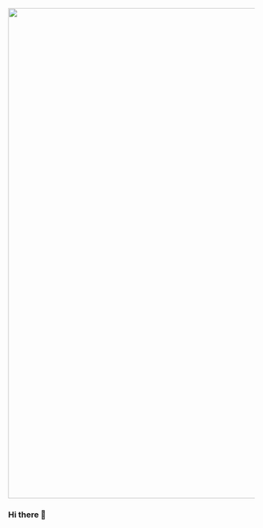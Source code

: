 <div id="header" align="center">
  <img src="https://media.giphy.com/media/v1.Y2lkPTc5MGI3NjExd2t6b2I4azdiaTdoZmxpbnVrM3BiYWd3a3RzNnE2Mnl5c2ZjOGx4MSZlcD12MV9pbnRlcm5hbF9naWZfYnlfaWQmY3Q9Zw/LMcB8XospGZO8UQq87/giphy.gif" width="1000"/>
</div>


### Hi there 👋

<!--
**LarisaShirokikh/LarisaShirokikh** is a ✨ _special_ ✨ repository because its `README.md` (this file) appears on your GitHub profile.

Here are some ideas to get you started:

- 🔭 I’m currently working on ...
- 🌱 I’m currently learning ...
- 👯 I’m looking to collaborate on ...
- 🤔 I’m looking for help with ...
- 💬 Ask me about ...
- 📫 How to reach me: ...
- 😄 Pronouns: ...
- ⚡ Fun fact: ...
-->
